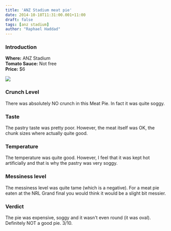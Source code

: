 ```yaml
---
title: 'ANZ Stadium meat pie'
date: 2014-10-18T11:31:00.001+11:00
draft: false
tags: [anz stadium]
author: "Raphael Haddad"
---
```


### Introduction

**Where:** ANZ Stadium  
**Tomato Sauce:** Not free  
**Price:** $6  

[![](http://1.bp.blogspot.com/-HhoCpQIvIXo/VEG03G7d06I/AAAAAAAAFM4/PysaXlgtJNs/s1600/IMG_20141005_190732.jpg)](http://1.bp.blogspot.com/-HhoCpQIvIXo/VEG03G7d06I/AAAAAAAAFM4/PysaXlgtJNs/s1600/IMG_20141005_190732.jpg)

### Crunch Level

There was absolutely NO crunch in this Meat Pie. In fact it was quite soggy.

### Taste

The pastry taste was pretty poor. However, the meat itself was OK, the chunk sizes where actually quite good.

### Temperature

The temperature was quite good. However, I feel that it was kept hot artificially and that is why the pastry was very soggy.

### Messiness level

The messiness level was quite tame (which is a negative). For a meat pie eaten at the NRL Grand final you would think it would be a slight bit messier.

### Verdict

The pie was expensive, soggy and it wasn't even round (it was oval). Definitely NOT a good pie. 3/10.